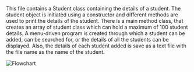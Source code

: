 This file contains a Student class containing the details of a student. The student object is initiated using a constructor and different methods are used to print the details of the student. There is a main method class, that creates an array of student class which can hold a maximum of 100 student details. A menu-driven program is created through which a student can be added, can be searched for, or the details of all the students can be displayed. Also, the details of each student added is save as a text file with the file name as the name of the student. 

![Flowchart](https://user-images.githubusercontent.com/118505475/225316348-8e0fc5cc-ef48-4b2f-a083-57c6a96faedf.png)
